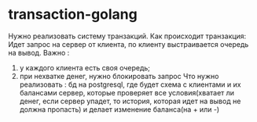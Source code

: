 # transaction-golang

Нужно реализовать систему транзакций. 
Как происходит транзакция: 
Идет запрос на сервер от клиента, по клиенту выстраивается очередь на вывод.
Важно : 
1) у каждого клиента есть своя очередь; 
2) при нехватке денег, нужно блокировать запрос
Что нужно реализовать : 
бд на postgresql, где будет схема с клиентами и их балансами
сервер, которые проверяет все условия(хватает ли денег, если сервер упадет, то история, которая идет на вывод не должна пропасть) и делает изменение баланса(на + или -)

